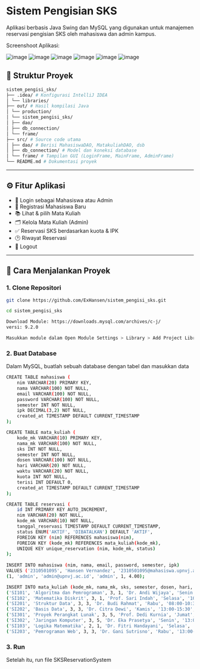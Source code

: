 # Sistem Pengisian SKS

Aplikasi berbasis Java Swing dan MySQL yang digunakan untuk manajemen reservasi pengisian SKS oleh mahasiswa dan admin kampus.

Screenshoot Aplikasi:

![image](https://github.com/user-attachments/assets/f20986d1-4f37-477f-9a8d-78c681bc6295) ![image](https://github.com/user-attachments/assets/c8708e2e-5791-4cc1-a780-ab784ee45b86)
![image](https://github.com/user-attachments/assets/af5ca699-746d-4eb0-a42d-3e985ed75e10)
![image](https://github.com/user-attachments/assets/f728b965-4d94-44b2-974c-67c91d4b6813)
![image](https://github.com/user-attachments/assets/76e29da0-b576-44a3-8358-c16f83557236)
![image](https://github.com/user-attachments/assets/26d09a8f-d5ef-499e-a5da-dac2b2a95379)


## 📂 Struktur Proyek
```bash
sistem_pengisi_sks/
├── .idea/ # Konfigurasi IntelliJ IDEA
│ └── libraries/
├── out/ # Hasil kompilasi Java
│ └── production/
│ └── sistem_pengisi_sks/
│ ├── dao/
│ ├── db_connection/
│ └── frame/
├── src/ # Source code utama
│ ├── dao/ # Berisi MahasiswaDAO, MatakuliahDAO, dsb
│ ├── db_connection/ # Model dan koneksi database
│ └── frame/ # Tampilan GUI (LoginFrame, MainFrame, AdminFrame)
└── README.md # Dokumentasi proyek
```

---

## ⚙️ Fitur Aplikasi

- 🔐 Login sebagai Mahasiswa atau Admin
- 🧾 Registrasi Mahasiswa Baru
- 📚 Lihat & pilih Mata Kuliah
- 🗂️ Kelola Mata Kuliah (Admin)
- ✅ Reservasi SKS berdasarkan kuota & IPK
- 🕑 Riwayat Reservasi
- 🚪 Logout

---

## 🚀 Cara Menjalankan Proyek

### 1. Clone Repositori

```bash
git clone https://github.com/ExHansen/sistem_pengisi_sks.git

cd sistem_pengisi_sks

Download Module: https://downloads.mysql.com/archives/c-j/
versi: 9.2.0

Masukkan module dalam Open Module Settings > Library > Add Project Library
```

### 2. Buat Database
Dalam MySQL, buatlah sebuah database dengan tabel dan masukkan data
```bash
CREATE TABLE mahasiswa (
    nim VARCHAR(20) PRIMARY KEY,
    nama VARCHAR(100) NOT NULL,
    email VARCHAR(100) NOT NULL,
    password VARCHAR(100) NOT NULL,
    semester INT NOT NULL,
    ipk DECIMAL(3,2) NOT NULL,
    created_at TIMESTAMP DEFAULT CURRENT_TIMESTAMP
);

CREATE TABLE mata_kuliah (
    kode_mk VARCHAR(10) PRIMARY KEY,
    nama_mk VARCHAR(100) NOT NULL,
    sks INT NOT NULL,
    semester INT NOT NULL,
    dosen VARCHAR(100) NOT NULL,
    hari VARCHAR(20) NOT NULL,
    waktu VARCHAR(20) NOT NULL,
    kuota INT NOT NULL,
    terisi INT DEFAULT 0,
    created_at TIMESTAMP DEFAULT CURRENT_TIMESTAMP
);

CREATE TABLE reservasi (
    id INT PRIMARY KEY AUTO_INCREMENT,
    nim VARCHAR(20) NOT NULL,
    kode_mk VARCHAR(10) NOT NULL,
    tanggal_reservasi TIMESTAMP DEFAULT CURRENT_TIMESTAMP,
    status ENUM('AKTIF', 'DIBATALKAN') DEFAULT 'AKTIF',
    FOREIGN KEY (nim) REFERENCES mahasiswa(nim),
    FOREIGN KEY (kode_mk) REFERENCES mata_kuliah(kode_mk),
    UNIQUE KEY unique_reservation (nim, kode_mk, status)
);
  
INSERT INTO mahasiswa (nim, nama, email, password, semester, ipk)
VALUES ('2310501095', 'Hansen Vernandez', '2310501095@mahasiswa.upnvj.ac.id', 'hansen', 4, 4.00),
(1, 'admin', 'admin@upnvj.ac.id', 'admin', 1, 4.00);

INSERT INTO mata_kuliah (kode_mk, nama_mk, sks, semester, dosen, hari, waktu, kuota) VALUES
('SI101', 'Algoritma dan Pemrograman', 3, 1, 'Dr. Andi Wijaya', 'Senin', '08:00-10:30', 40),
('SI102', 'Matematika Diskrit', 3, 1, 'Prof. Sari Indah', 'Selasa', '10:30-13:00', 40),
('SI201', 'Struktur Data', 3, 3, 'Dr. Budi Rahmat', 'Rabu', '08:00-10:30', 35),
('SI202', 'Basis Data', 3, 3, 'Dr. Citra Dewi', 'Kamis', '13:00-15:30', 35),
('SI301', 'Proyek Perangkat Lunak', 3, 5, 'Prof. Dedi Kurnia', 'Jumat', '08:00-10:30', 30),
('SI302', 'Jaringan Komputer', 3, 5, 'Dr. Eka Prasetya', 'Senin', '13:00-15:30', 30),
('SI103', 'Logika Matematika', 2, 1, 'Dr. Fitri Handayani', 'Selasa', '15:30-17:00', 40),
('SI203', 'Pemrograman Web', 3, 3, 'Dr. Gani Sutrisno', 'Rabu', '13:00-15:30', 35);
```

### 3. Run
Setelah itu, run file SKSReservationSystem

